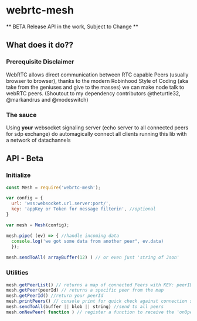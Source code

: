 # webrtc-mesh

** BETA Release API in the work, Subject to Change **

## What does it do?? 

### Prerequisite Disclaimer

WebRTC allows direct communication between RTC capable Peers (usually browser to browser), thanks to the modern Robinhood Style of 
Coding (aka take from the geniuses and give to the masses) we can make node talk to webRTC peers. (Shoutout to my dependency contributors @theturtle32, @markandrus and @modeswitch)

### The sauce

Using **your** websocket signaling server (echo server to all connected peers for sdp exchange) do automagically connect all clients running this lib with a network of datachannels

## API - Beta

### Initialize

```javascript
const Mesh = require('webrtc-mesh');

var config = {
  url: 'wss:websocket.url.server:port/',
  key: 'appKey or Token for message filterin', //optional
}

var mesh = Mesh(config);

mesh.pipe( (ev) => { //handle incoming data
  console.log('we got some data from another peer", ev.data)
  });
  
mesh.sendToAll( arrayBuffer(12) ) // or even just 'string of Json'
```

### Utilities

```javascript 
mesh.getPeerList() // returns a map of connected Peers with KEY: peerID Value: object with {status:connectionStatus, conn:reference to Peer Connection, channel: reference to Datachannel}
mesh.getPeer(peerId) // returns a specific peer from the map 
mesh.getPeerId() //return your peerId
mesh.printPeers() // console print for quick check against connection status
mesh.sendToAll(buffer || blob || string) //send to all peers
mesh.onNewPeer( function ) // register a function to receive the 'onOpen' event of a new datachannel (**not implemented yet**)
```
